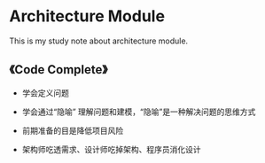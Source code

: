 # Architecture Module

This is my study note about architecture module.


## 《Code Complete》

- 学会定义问题

- 学会通过“隐喻” 理解问题和建模，“隐喻”是一种解决问题的思维方式

- 前期准备的目是降低项目风险

- 架构师吃透需求、设计师吃掉架构、程序员消化设计



